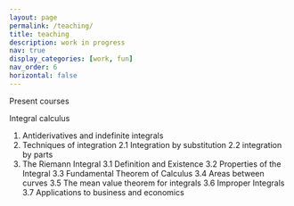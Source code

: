 ```yaml
---
layout: page
permalink: /teaching/
title: teaching
description: work in progress
nav: true
display_categories: [work, fun]
nav_order: 6
horizontal: false
---
```


Present courses

Integral calculus

1. Antiderivatives and indefinite integrals
2. Techniques of integration
    2.1 Integration by substitution
    2.2 integration by parts
3. The Riemann Integral
     3.1 Definition and Existence
     3.2 Properties of the Integral
     3.3 Fundamental Theorem of Calculus
     3.4 Areas between curves
     3.5 The mean value theorem for integrals
     3.6 Improper Integrals
     3.7 Applications to business and economics
